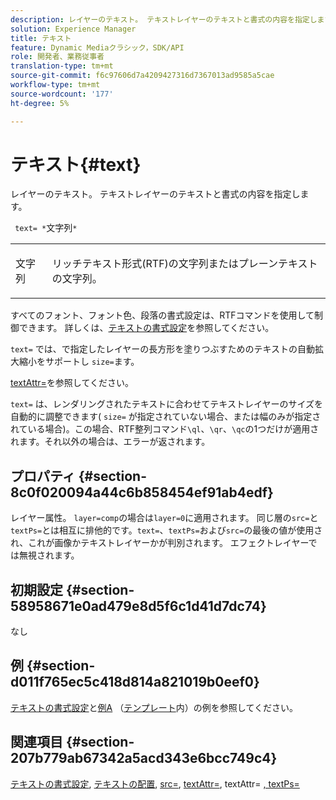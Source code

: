 ```yaml
---
description: レイヤーのテキスト。 テキストレイヤーのテキストと書式の内容を指定します。
solution: Experience Manager
title: テキスト
feature: Dynamic Mediaクラシック，SDK/API
role: 開発者、業務従事者
translation-type: tm+mt
source-git-commit: f6c97606d7a4209427316d7367013ad9585a5cae
workflow-type: tm+mt
source-wordcount: '177'
ht-degree: 5%

---
```



# テキスト{#text}

レイヤーのテキスト。 テキストレイヤーのテキストと書式の内容を指定します。

` text= *`文字列`*`

<table id="simpletable_6C095D7F69874A8EA3D1D52103FA520C"> 
 <tr class="strow"> 
  <td class="stentry"> <p> <span class="varname"> 文字列 </span> </p> </td> 
  <td class="stentry"> <p>リッチテキスト形式(RTF)の文字列またはプレーンテキストの文字列。 </p> </td> 
 </tr> 
</table>

すべてのフォント、フォント色、段落の書式設定は、RTFコマンドを使用して制御できます。 詳しくは、[テキストの書式設定](../../../../../is-api/http-ref/image-serving-api-ref/c-http-protocol-reference/c-text-formatting/c-text-formatting.md#concept-0d3136db7f6f49668274541cd4b6364c)を参照してください。

`text=` では、で指定したレイヤーの長方形を塗りつぶすためのテキストの自動拡大縮小をサポートし `size=`ます。

[textAttr=](../../../../../is-api/http-ref/image-serving-api-ref/c-http-protocol-reference/c-command-reference/r-textattr.md#reference-ff00484fa3244286abeff34911f7ec0d)を参照してください。

`text=` は、レンダリングされたテキストに合わせてテキストレイヤーのサイズを自動的に調整できます( `size=` が指定されていない場合、または幅のみが指定されている場合)。この場合、RTF整列コマンド`\ql`、`\qr`、`\qc`の1つだけが適用されます。それ以外の場合は、エラーが返されます。

## プロパティ {#section-8c0f020094a44c6b858454ef91ab4edf}

レイヤー属性。 `layer=comp`の場合は`layer=0`に適用されます。 同じ層の`src=`と`textPs=`とは相互に排他的です。`text=`、`textPs=`および`src=`の最後の値が使用され、これが画像かテキストレイヤーかが判別されます。 エフェクトレイヤーでは無視されます。

## 初期設定 {#section-58958671e0ad479e8d5f6c1d41d7dc74}

なし

## 例 {#section-d011f765ec5c418d814a821019b0eef0}

[テキストの書式設定](../../../../../is-api/http-ref/image-serving-api-ref/c-http-protocol-reference/c-text-formatting/c-text-formatting.md#concept-0d3136db7f6f49668274541cd4b6364c)と[例A](../../../../../is-api/http-ref/image-serving-api-ref/c-http-protocol-reference/c-templates/r-example-a.md#reference-c78ea82e8a1646738e764fa6685dfbac) （[テンプレート](../../../../../is-api/http-ref/image-serving-api-ref/c-http-protocol-reference/c-templates/c-templates.md#concept-3cd2d2adae0e41b2979b9640244d4d3e)内）の例を参照してください。

## 関連項目 {#section-207b779ab67342a5acd343e6bcc749c4}

[テキストの書式設定](../../../../../is-api/http-ref/image-serving-api-ref/c-http-protocol-reference/c-text-formatting/c-text-formatting.md#concept-0d3136db7f6f49668274541cd4b6364c), [テキストの配置](../../../../../is-api/http-ref/image-serving-api-ref/c-http-protocol-reference/c-text-formatting/r-text-positioning.md#reference-f647443d92914f4b89a7cc5a83267d87),  [src=](../../../../../is-api/http-ref/image-serving-api-ref/c-http-protocol-reference/c-command-reference/r-src.md#reference-f6506637778c4c69bf106a7924a91ab1),  [textAttr=](../../../../../is-api/http-ref/image-serving-api-ref/c-http-protocol-reference/c-command-reference/r-textattr.md#reference-ff00484fa3244286abeff34911f7ec0d), textAttr= [, textPs=](../../../../../is-api/http-ref/image-serving-api-ref/c-http-protocol-reference/c-command-reference/r-textps.md#reference-4209a2a6169f44278da2647cfb0cd767)
